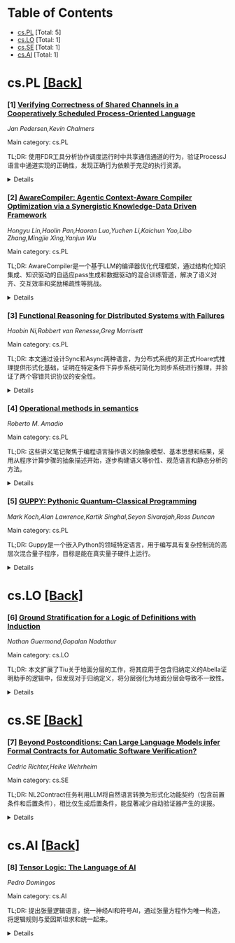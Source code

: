 <div id=toc></div>

# Table of Contents

- [cs.PL](#cs.PL) [Total: 5]
- [cs.LO](#cs.LO) [Total: 1]
- [cs.SE](#cs.SE) [Total: 1]
- [cs.AI](#cs.AI) [Total: 1]


<div id='cs.PL'></div>

# cs.PL [[Back]](#toc)

### [1] [Verifying Correctness of Shared Channels in a Cooperatively Scheduled Process-Oriented Language](https://arxiv.org/abs/2510.11751)
*Jan Pedersen,Kevin Chalmers*

Main category: cs.PL

TL;DR: 使用FDR工具分析协作调度运行时中共享通信通道的行为，验证ProcessJ语言中通道实现的正确性，发现正确行为依赖于充足的执行资源。


<details>
  <summary>Details</summary>
Motivation: 理解组件在特定条件下的并发行为非常重要，特别是在协作调度运行时中分析共享通信通道的行为。

Method: 使用FDR精化检查和建模工具，开发共享通道应如何行为的规范，并对ProcessJ语言中这些通道的实现进行建模。

Result: 结果表明虽然可以实现正确的通道行为，但结果取决于是否有足够的资源来执行所有相关进程。

Conclusion: 建模并发组件的运行时环境对于确保组件在现实世界中按规范行为是必要的。

Abstract: Correct concurrent behaviour is important in understanding how components
will act within certain conditions. In this work. we analyse the behaviour of
shared communicating channels within a coorporatively scheduled runtime. We use
the refinement checking and modelling tool FDR to develop both specifications
of how such shared channels should behave and models of the implementations of
these channels in the cooperatively scheduled language ProcessJ. Our results
demonstrate that although we can certainly implement the correct behaviour of
such channels, the outcome is dependant on having adequate resources available
to execute all processes involved. We conclude that modelling the runtime
environment of concurrent components is necessary to ensure components behave
as specified in the real world.

</details>


### [2] [AwareCompiler: Agentic Context-Aware Compiler Optimization via a Synergistic Knowledge-Data Driven Framework](https://arxiv.org/abs/2510.11759)
*Hongyu Lin,Haolin Pan,Haoran Luo,Yuchen Li,Kaichun Yao,Libo Zhang,Mingjie Xing,Yanjun Wu*

Main category: cs.PL

TL;DR: AwareCompiler是一个基于LLM的编译器优化代理框架，通过结构化知识集成、知识驱动的自适应pass生成和数据驱动的混合训练管道，解决了语义对齐、交互效率和奖励稀疏性等挑战。


<details>
  <summary>Details</summary>
Motivation: 编译器优化对提升程序性能至关重要，但现有的LLM代理方法面临语义对齐问题、交互效率低下和奖励稀疏性等挑战。

Method: 提出三阶段方法：结构化知识集成与数据集构建、知识驱动的自适应pass生成、数据驱动的混合训练管道。

Result: 在标准基准测试中，AwareCompiler在性能和效率方面显著优于现有基线方法。

Conclusion: 该框架展示了知识数据驱动方法在编译器优化中的有效性，代码已开源。

Abstract: Compiler optimization is crucial for enhancing program performance by
transforming the sequence of optimization passes while maintaining correctness.
Despite the promising potential of large language models (LLMs)-based agent for
software optimization, automating compiler optimization remains challenging due
to: (1) semantic misalignment between abstract program representations and
concrete optimization passes, (2) inefficient interaction mechanisms between
agents and compiler environments, and (3) reward sparsity from the extensive
decision-making process within large optimization spaces. This paper introduces
\textbf{AwareCompiler}, an agentic framework for compiler optimization that
addresses these challenges through three key innovations: structured knowledge
integration and dataset construction, knowledge-driven adaptive pass
generation, and data-driven hybrid training pipeline. Experimental results on
standard benchmarks demonstrate that AwareCompiler significantly outperforms
existing baselines in both performance and efficiency, highlighting the
effectiveness of our synergistic knowledge-data-driven approach. Our code is
publicly available at https://github.com/LHY-24/AwareCompiler.

</details>


### [3] [Functional Reasoning for Distributed Systems with Failures](https://arxiv.org/abs/2510.12131)
*Haobin Ni,Robbert van Renesse,Greg Morrisett*

Main category: cs.PL

TL;DR: 本文通过设计Sync和Async两种语言，为分布式系统的非正式Hoare式推理提供形式化基础，证明在特定条件下异步系统可简化为同步系统进行推理，并验证了两个容错共识协议的安全性。


<details>
  <summary>Details</summary>
Motivation: 分布式系统理论文献常使用非正式的Hoare式推理来论证正确性，但这些论证并非绝对可靠，且与形式化证明的对应关系存疑。本文旨在为这类推理提供形式化基础。

Method: 设计Sync和Async两种语言：Sync将分布式系统描述为同步数据并行程序，具有函数式指称语义；Async将系统建模为交互式单子程序集合，具有基于轨迹的操作语义。Sync可编译为Async，并最终生成可执行代码。

Result: 证明了在Sync程序的指称语义中证明的任何安全性属性，在其编译后的Async程序的操作语义中都能保持。在Rocq中实现了这两种语言，并验证了BOSCO和SeqPaxos两个容错共识协议的安全性。

Conclusion: 通过语言设计和元分析，为分布式系统的Hoare式推理提供了形式化基础，建立了异步系统向同步系统简化的形式化连接，适用于包括拜占庭容错在内的分布式系统类别。

Abstract: Distributed system theory literature often argues for correctness using an
informal, Hoare-like style of reasoning. While these arguments are intuitive,
they have not all been foolproof, and whether they directly correspond to
formal proofs is in question. We formally ground this kind of reasoning and
connect it to standard formal approaches through language design and
meta-analysis, which leads to a functional style of compositional formal
reasoning for a class of distributed systems, including cases involving
Byzantine faults. The core of our approach is twin languages: Sync and Async,
which formalize the insight from distributed system theory that an asynchronous
system can be reduced to a synchronous system for more straightforward
reasoning under certain conditions. Sync describes a distributed system as a
single, synchronous, data-parallel program. It restricts programs syntactically
and has a functional denotational semantics suitable for Hoare-style formal
reasoning. Async models a distributed system as a collection of interacting
monadic programs, one for each non-faulty node in the system. It has a standard
trace-based operational semantics, modeling asynchrony with interleaving. Sync
compiles to Async and can then be extracted to yield executable code. We prove
that any safety property proven for a Sync program in its denotational
semantics is preserved in the operational semantics of its compiled Async
programs. We implement the twin languages in Rocq and verify the safety
properties of two fault-tolerant consensus protocols: BOSCO and SeqPaxos.

</details>


### [4] [Operational methods in semantics](https://arxiv.org/abs/2510.12295)
*Roberto M. Amadio*

Main category: cs.PL

TL;DR: 这些讲义笔记聚焦于编程语言操作语义的抽象模型、基本思想和结果，采用从程序计算步骤的抽象描述开始，逐步构建语义等价性、规范语言和静态分析的方法。


<details>
  <summary>Details</summary>
Motivation: 操作语义方法需要适度的数学复杂度，能很好地扩展到各种编程特性，是构建可移植语言实现、指定和测试程序属性的合适框架，也常用于证明编译器或静态分析器的正确性。

Method: 从程序计算步骤的抽象描述开始，逐步构建语义等价性、规范语言和静态分析，采用操作语义方法。

Result: 操作语义方法被证明是特别有效的，能够扩展到各种编程特性，并可用于构建便携式语言实现、指定程序属性以及证明编译器或静态分析器的正确性。

Conclusion: 操作语义是编程语言语义学中一个特别有效的方法，它平衡了数学复杂度和可扩展性，为语言实现和程序验证提供了实用的框架。

Abstract: The focus of these lecture notes is on abstract models and basic ideas and
results that relate to the operational semantics of programming languages
largely conceived. The approach is to start with an abstract description of the
computation steps of programs and then to build on top semantic equivalences,
specification languages, and static analyses. While other approaches to the
semantics of programming languages are possible, it appears that the
operational one is particularly effective in that it requires a moderate level
of mathematical sophistication and scales reasonably well to a large variety of
programming features. In practice, operational semantics is a suitable
framework to build portable language implementations and to specify and test
program properties. It is also used routinely to tackle more ambitious tasks
such as proving the correctness of a compiler or a static analyzer.

</details>


### [5] [GUPPY: Pythonic Quantum-Classical Programming](https://arxiv.org/abs/2510.12582)
*Mark Koch,Alan Lawrence,Kartik Singhal,Seyon Sivarajah,Ross Duncan*

Main category: cs.PL

TL;DR: Guppy是一个嵌入Python的领域特定语言，用于编写具有复杂控制流的高层次混合量子程序，目标是能在真实量子硬件上运行。


<details>
  <summary>Details</summary>
Motivation: 开发一种能够在真实量子硬件上运行的高层次混合量子编程语言，支持复杂的控制流和Pythonic语法。

Method: 在Python中嵌入领域特定语言Guppy，允许用户使用Pythonic语法编写混合量子程序。

Result: 提出了Guppy语言的设计和实现，这是一个正在进行的工作。

Conclusion: Guppy为量子编程提供了一种高层次、Pythonic的方法，支持复杂控制流，并面向真实量子硬件执行。

Abstract: We present ongoing work on Guppy, a domain-specific language embedded in
Python that allows users to write high-level hybrid quantum programs with
complex control flow in Pythonic syntax, aiming to run them on actual quantum
hardware.

</details>


<div id='cs.LO'></div>

# cs.LO [[Back]](#toc)

### [6] [Ground Stratification for a Logic of Definitions with Induction](https://arxiv.org/abs/2510.12297)
*Nathan Guermond,Gopalan Nadathur*

Main category: cs.LO

TL;DR: 本文扩展了Tiu关于地面分层的工作，将其应用于包含归纳定义的Abella证明助手的逻辑中，但发现对于归纳定义，将分层弱化为地面分层会导致不一致性。


<details>
  <summary>Details</summary>
Motivation: Abella证明助手的原始逻辑包含严格的分层条件，这在使用逻辑关系方法进行语义等价性证明时过于严格。Tiu提出了较弱的地面分层概念，但仅限于无归纳定义的逻辑版本。

Method: 使用先前在此背景下部署的技术，将地面分层扩展到包含归纳定义的逻辑中，但发现对于归纳定义需要保持严格分层以避免不一致性。

Result: 成功将地面分层扩展到包含归纳定义的逻辑中，但证明对于归纳定义，弱化为地面分层会导致逻辑不一致性。

Conclusion: 虽然地面分层可用于任意固定点定义，但对于归纳定义必须保持严格分层。这为在包含共归纳、泛化量化和名义抽象的完整Abella逻辑中构建更灵活的定义形式提供了中间步骤。

Abstract: The logic underlying the Abella proof assistant includes mechanisms for
interpreting atomic predicates through fixed point definitions that can
additionally be treated inductively or co-inductively. However, the original
formulation of the logic includes a strict stratification condition on
definitions that is too restrictive for some applications such as those that
use a logical relations based approach to semantic equivalence. Tiu has shown
how this restriction can be eased by utilizing a weaker notion referred to as
ground stratification. Tiu's results were limited to a version of the logic
that does not treat inductive definitions. We show here that they can be
extended to cover such definitions. While our results are obtained by using
techniques that have been previously deployed in related ways in this context,
their use is sensitive to the particular way in which we generalize the logic.
In particular, although ground stratification may be used with arbitrary
fixed-point definitions, we show that weakening stratification to this form for
inductive definitions leads to inconsistency. The particular generalization we
describe accords well with the way logical relations are used in practice. Our
results are also a intermediate step to building a more flexible form for
definitions into the full logic underlying Abella, which additionally includes
co-induction, generic quantification, and a mechanism referred to as nominal
abstraction for analyzing occurrences of objects in terms that are governed by
generic quantifiers.

</details>


<div id='cs.SE'></div>

# cs.SE [[Back]](#toc)

### [7] [Beyond Postconditions: Can Large Language Models infer Formal Contracts for Automatic Software Verification?](https://arxiv.org/abs/2510.12702)
*Cedric Richter,Heike Wehrheim*

Main category: cs.SE

TL;DR: NL2Contract任务利用LLM将自然语言转换为形式化功能契约（包含前置条件和后置条件），相比仅生成后置条件，能显著减少自动验证器产生的误报。


<details>
  <summary>Details</summary>
Motivation: 解决自动软件验证中缺乏形式化规范的问题，以及仅使用LLM生成后置条件时验证器会产生大量误报的局限性。

Method: 引入NL2Contract任务，使用LLM从代码中的自然语言提示（如函数名、注释）推断完整的功能契约（前置条件+后置条件），并定义验证指标。

Result: LLM能有效生成对所有可能输入都健全的功能契约，这些契约具有足够的表达能力来区分错误和正确行为，且使用完整契约时验证器产生的误报比仅使用后置条件时更少。

Conclusion: LLM推断的前置条件与开发者意图高度一致，使得自动软件验证器能够捕获真实世界的bug，NL2Contract方法在软件验证中具有实用价值。

Abstract: Automatic software verifiers have become increasingly effective at the task
of checking software against (formal) specifications. Yet, their adoption in
practice has been hampered by the lack of such specifications in real world
code. Large Language Models (LLMs) have shown promise in inferring formal
postconditions from natural language hints embedded in code such as function
names, comments or documentation. Using the generated postconditions as
specifications in a subsequent verification, however, often leads verifiers to
suggest invalid inputs, hinting at potential issues that ultimately turn out to
be false alarms.
  To address this, we revisit the problem of specification inference from
natural language in the context of automatic software verification. In the
process, we introduce NL2Contract, the task of employing LLMs to translate
informal natural language into formal functional contracts, consisting of
postconditions as well as preconditions. We introduce metrics to validate and
compare different NL2Contract approaches, using soundness, bug discriminative
power of the generated contracts and their usability in the context of
automatic software verification as key metrics. We evaluate NL2Contract with
different LLMs and compare it to the task of postcondition generation
nl2postcond. Our evaluation shows that (1) LLMs are generally effective at
generating functional contracts sound for all possible inputs, (2) the
generated contracts are sufficiently expressive for discriminating buggy from
correct behavior, and (3) verifiers supplied with LLM inferred functional
contracts produce fewer false alarms than when provided with postconditions
alone. Further investigations show that LLM inferred preconditions generally
align well with developers intentions which allows us to use automatic software
verifiers to catch real-world bugs.

</details>


<div id='cs.AI'></div>

# cs.AI [[Back]](#toc)

### [8] [Tensor Logic: The Language of AI](https://arxiv.org/abs/2510.12269)
*Pedro Domingos*

Main category: cs.AI

TL;DR: 提出张量逻辑语言，统一神经AI和符号AI，通过张量方程作为唯一构造，将逻辑规则与爱因斯坦求和统一起来。


<details>
  <summary>Details</summary>
Motivation: 当前AI发展缺乏具备所有必要特性的编程语言，PyTorch/TensorFlow缺乏自动推理和知识获取支持，而LISP/Prolog缺乏可扩展性和学习支持。

Method: 基于张量方程构建张量逻辑语言，将逻辑规则和爱因斯坦求和视为相同操作，实现神经、符号和统计AI的统一表示。

Result: 优雅实现了transformer、形式推理、核机器和图模型等关键AI形式，支持嵌入空间中的可靠推理。

Conclusion: 张量逻辑结合了神经网络的可扩展性和可学习性与符号推理的可靠性和透明性，为AI的广泛应用提供了基础。

Abstract: Progress in AI is hindered by the lack of a programming language with all the
requisite features. Libraries like PyTorch and TensorFlow provide automatic
differentiation and efficient GPU implementation, but are additions to Python,
which was never intended for AI. Their lack of support for automated reasoning
and knowledge acquisition has led to a long and costly series of hacky attempts
to tack them on. On the other hand, AI languages like LISP an Prolog lack
scalability and support for learning. This paper proposes tensor logic, a
language that solves these problems by unifying neural and symbolic AI at a
fundamental level. The sole construct in tensor logic is the tensor equation,
based on the observation that logical rules and Einstein summation are
essentially the same operation, and all else can be reduced to them. I show how
to elegantly implement key forms of neural, symbolic and statistical AI in
tensor logic, including transformers, formal reasoning, kernel machines and
graphical models. Most importantly, tensor logic makes new directions possible,
such as sound reasoning in embedding space. This combines the scalability and
learnability of neural networks with the reliability and transparency of
symbolic reasoning, and is potentially a basis for the wider adoption of AI.

</details>
